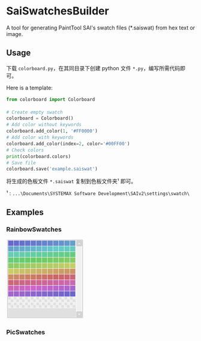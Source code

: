 # SaiSwatchesBuilder
A tool for generating PaintTool SAI's swatch files (*.saiswat) from hex text or image.



## Usage

下载 `colorboard.py`，在其同目录下创建 python 文件 `*.py`，编写所需代码即可。

Here is a template:

```python
from colorboard import Colorboard

# Create empty swatch
colorboard = Colorboard()
# Add color without keywords
colorboard.add_color(1, '#FF0000')
# Add color with keywords
colorboard.add_color(index=2, color='#00FF00')
# Check colors
print(colorboard.colors)
# Save file
colorboard.save('example.saiswat')

```

将生成的色板文件 `*.saiswat` 复制到色板文件夹¹ 即可。

¹ : `...\Documents\SYSTEMAX Software Development\SAIv2\settings\swatch\` 

## Examples

### RainbowSwatches

![Fig1](/assets/rainbow_saiswat.png)



### PicSwatches
